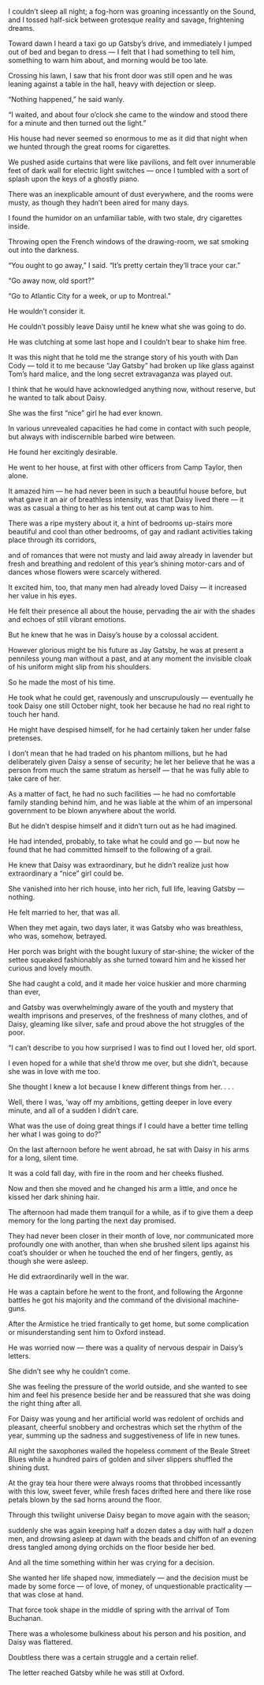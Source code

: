 
I couldn’t sleep all night; a fog-horn was groaning incessantly on the Sound, and I tossed half-sick between grotesque reality and savage, frightening dreams.

Toward dawn I heard a taxi go up Gatsby’s drive, and immediately I jumped out of bed and began to dress — I felt that I had something to tell him, something to warn him about, and morning would be too late.

Crossing his lawn, I saw that his front door was still open and he was leaning against a table in the hall, heavy with dejection or sleep.

“Nothing happened,” he said wanly.

“I waited, and about four o’clock she came to the window and stood there for a minute and then turned out the light.”

His house had never seemed so enormous to me as it did that night when we hunted through the great rooms for cigarettes.

We pushed aside curtains that were like pavilions, and felt over innumerable feet of dark wall for electric light switches — once I tumbled with a sort of splash upon the keys of a ghostly piano.

There was an inexplicable amount of dust everywhere, and the rooms were musty, as though they hadn’t been aired for many days.

I found the humidor on an unfamiliar table, with two stale, dry cigarettes inside.

Throwing open the French windows of the drawing-room, we sat smoking out into the darkness.

“You ought to go away,” I said. “It’s pretty certain they’ll trace your car.”

“Go away now, old sport?”

“Go to Atlantic City for a week, or up to Montreal.”

He wouldn’t consider it.

He couldn’t possibly leave Daisy until he knew what she was going to do.

He was clutching at some last hope and I couldn’t bear to shake him free.

It was this night that he told me the strange story of his youth with Dan Cody — told it to me because “Jay Gatsby” had broken up like glass against Tom’s hard malice, and the long secret extravaganza was played out.

I think that he would have acknowledged anything now, without reserve, but he wanted to talk about Daisy.

She was the first “nice” girl he had ever known.

In various unrevealed capacities he had come in contact with such people, but always with indiscernible barbed wire between.

He found her excitingly desirable.

He went to her house, at first with other officers from Camp Taylor, then alone.

It amazed him — he had never been in such a beautiful house before, but what gave it an air of breathless intensity, was that Daisy lived there — it was as casual a thing to her as his tent out at camp was to him.

There was a ripe mystery about it, a hint of bedrooms up-stairs more beautiful and cool than other bedrooms, of gay and radiant activities taking place through its corridors,

and of romances that were not musty and laid away already in lavender but fresh and breathing and redolent of this year’s shining motor-cars and of dances whose flowers were scarcely withered.

It excited him, too, that many men had already loved Daisy — it increased her value in his eyes.

He felt their presence all about the house, pervading the air with the shades and echoes of still vibrant emotions.

But he knew that he was in Daisy’s house by a colossal accident.

However glorious might be his future as Jay Gatsby, he was at present a penniless young man without a past, and at any moment the invisible cloak of his uniform might slip from his shoulders.

So he made the most of his time.

He took what he could get, ravenously and unscrupulously — eventually he took Daisy one still October night, took her because he had no real right to touch her hand.

He might have despised himself, for he had certainly taken her under false pretenses.

I don’t mean that he had traded on his phantom millions, but he had deliberately given Daisy a sense of security; he let her believe that he was a person from much the same stratum as herself — that he was fully able to take care of her.

As a matter of fact, he had no such facilities — he had no comfortable family standing behind him, and he was liable at the whim of an impersonal government to be blown anywhere about the world.

But he didn’t despise himself and it didn’t turn out as he had imagined.

He had intended, probably, to take what he could and go — but now he found that he had committed himself to the following of a grail.

He knew that Daisy was extraordinary, but he didn’t realize just how extraordinary a “nice” girl could be.

She vanished into her rich house, into her rich, full life, leaving Gatsby — nothing.

He felt married to her, that was all.

When they met again, two days later, it was Gatsby who was breathless, who was, somehow, betrayed.

Her porch was bright with the bought luxury of star-shine; the wicker of the settee squeaked fashionably as she turned toward him and he kissed her curious and lovely mouth.

She had caught a cold, and it made her voice huskier and more charming than ever,

and Gatsby was overwhelmingly aware of the youth and mystery that wealth imprisons and preserves, of the freshness of many clothes, and of Daisy, gleaming like silver, safe and proud above the hot struggles of the poor.

“I can’t describe to you how surprised I was to find out I loved her, old sport.

I even hoped for a while that she’d throw me over, but she didn’t, because she was in love with me too.

She thought I knew a lot because I knew different things from her. . . .

Well, there I was, ‘way off my ambitions, getting deeper in love every minute, and all of a sudden I didn’t care.

What was the use of doing great things if I could have a better time telling her what I was going to do?”

On the last afternoon before he went abroad, he sat with Daisy in his arms for a long, silent time.

It was a cold fall day, with fire in the room and her cheeks flushed.

Now and then she moved and he changed his arm a little, and once he kissed her dark shining hair.

The afternoon had made them tranquil for a while, as if to give them a deep memory for the long parting the next day promised.

They had never been closer in their month of love, nor communicated more profoundly one with another, than when she brushed silent lips against his coat’s shoulder or when he touched the end of her fingers, gently, as though she were asleep.

He did extraordinarily well in the war.

He was a captain before he went to the front, and following the Argonne battles he got his majority and the command of the divisional machine-guns.

After the Armistice he tried frantically to get home, but some complication or misunderstanding sent him to Oxford instead.

He was worried now — there was a quality of nervous despair in Daisy’s letters.

She didn’t see why he couldn’t come.

She was feeling the pressure of the world outside, and she wanted to see him and feel his presence beside her and be reassured that she was doing the right thing after all.

For Daisy was young and her artificial world was redolent of orchids and pleasant, cheerful snobbery and orchestras which set the rhythm of the year, summing up the sadness and suggestiveness of life in new tunes.

All night the saxophones wailed the hopeless comment of the Beale Street Blues while a hundred pairs of golden and silver slippers shuffled the shining dust.

At the gray tea hour there were always rooms that throbbed incessantly with this low, sweet fever, while fresh faces drifted here and there like rose petals blown by the sad horns around the floor.

Through this twilight universe Daisy began to move again with the season;

suddenly she was again keeping half a dozen dates a day with half a dozen men, and drowsing asleep at dawn with the beads and chiffon of an evening dress tangled among dying orchids on the floor beside her bed.

And all the time something within her was crying for a decision.

She wanted her life shaped now, immediately — and the decision must be made by some force — of love, of money, of unquestionable practicality — that was close at hand.

That force took shape in the middle of spring with the arrival of Tom Buchanan.

There was a wholesome bulkiness about his person and his position, and Daisy was flattered.

Doubtless there was a certain struggle and a certain relief.

The letter reached Gatsby while he was still at Oxford.
